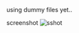 using dummy files yet..

screenshot
![sshot](https://github.com/walt4771/ESX-VMList_React/blob/main/preview_210912.PNG)

